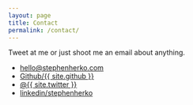 ```yaml
---
layout: page
title: Contact
permalink: /contact/
---
```


Tweet at me or just shoot me an email about anything.

<ul>
  <li><a href="mailto:{{ site.email }}">hello@stephenherko.com</a></li>
  <li><a href="http://github.com/{{ site.github }}" target="_blank">Github/{{ site.github }}</a></li>
  <li><a href="http://twitter.com/{{ site.twitter }}" target="_blank">@{{ site.twitter }}</a></li>
  <li><a href="http://linkedin/in/{{ site.linkedin }}">linkedin/stephenherko</a></li>
</ul>